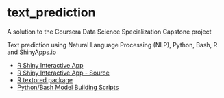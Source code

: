 # text_prediction
A solution to the Coursera Data Science Specialization Capstone project 

Text prediction using Natural Language Processing (NLP), Python, Bash, R and ShinyApps.io

* [R Shiny Interactive App](https://josh-morel.shinyapps.io/text_prediction/)
* [R Shiny Interactive App - Source](https://github.com/joshmorel/text_prediction/tree/master/r/shiny)
* [R textpred package](https://github.com/joshmorel/text_prediction/tree/master/r/textpred)
* [Python/Bash Model Building Scripts](https://github.com/joshmorel/text_prediction/tree/master/stupid_backoff)
